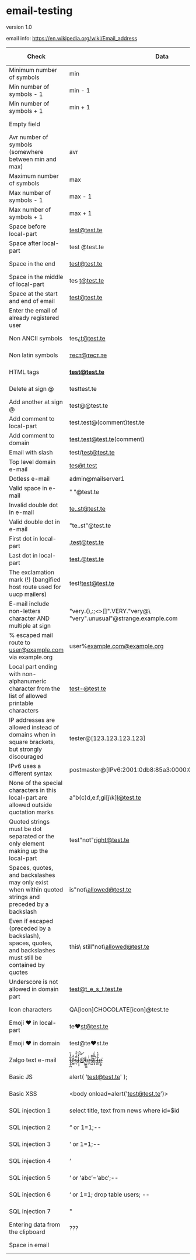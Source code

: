 # email-testing
version 1.0

email info: https://en.wikipedia.org/wiki/Email_address

| Check                                                                                                        | Data                                                                   | Expected result |
|--------------------------------------------------------------------------------------------------------------|------------------------------------------------------------------------|-----------------|
| Minimum number of symbols                                                                                    | min                                                                    | ok              |
| Min number of symbols - 1                                                                                    | min - 1                                                                | error message   |
| Min number of symbols + 1                                                                                    | min + 1                                                                | ok              |
| Empty field                                                                                                  |                                                                        | error message   |
| Avr number of symbols (somewhere between min and max)                                                        | avr                                                                    | ok              |
| Maximum number of symbols                                                                                    | max                                                                    | ok              |
| Max number of symbols - 1                                                                                    | max - 1                                                                | ok              |
| Max number of symbols + 1                                                                                    | max + 1                                                                | error message   |
| Space before local-part                                                                                      |  test@test.te                                                          | error message   |
| Space after local-part                                                                                       | test @test.te                                                          | error message   |
| Space in the end                                                                                             | test@test.te                                                           | error message   |
| Space in the middle of local-part                                                                            | tes t@test.te                                                          | error message   |
| Space at the start and end of email                                                                          |  test@test.te                                                          | error message   |
| Enter the email of already registered user                                                                   |                                                                        | error message   |
| Non ANCII symbols                                                                                            | tes¿t@test.te                                                          | error message   |
| Non latin symbols                                                                                            | тест@тест.те                                                           | error message   |
| HTML tags                                                                                                    | <b>test@test.te</b>                                                    | error message   |
| Delete at sign @                                                                                             | testtest.te                                                            | error message   |
| Add another at sign @                                                                                        | test@@test.te                                                          | error message   |
| Add comment to local-part                                                                                    | test.test@(comment)test.te                                             | ok              |
| Add comment to domain                                                                                        | test.test@test.te(comment)                                             | ok              |
| Email with slash                                                                                             | test/test@test.te                                                      | ok              |
| Top level domain e-mail                                                                                      | tes@t.test                                                             | ok              |
| Dotless e-mail                                                                                               | admin@mailserver1                                                      | ok              |
| Valid space in e-mail                                                                                        | " "@test.te                                                            | ok              |
| Invalid double dot in e-mail                                                                                 | te..st@test.te                                                         | error message   |
| Valid double dot in e-mail                                                                                   | "te..st"@test.te                                                       | ok              |
| First dot in local-part                                                                                      | .test@test.te                                                          | error message   |
| Last dot in local-part                                                                                       | test.@test.te                                                          | error message   |
| The exclamation mark (!) (bangified host route used for uucp mailers)                                        | test!test@test.te                                                      | ok              |
| E-mail include non-letters character AND multiple at sign                                                    | "very.(),:;<>[]\".VERY.\"very@\\ \"very\".unusual"@strange.example.com | ok              |
| % escaped mail route to user@example.com via example.org                                                     | user%example.com@example.org                                           | ok              |
| Local part ending with non-alphanumeric character from the list of allowed printable characters              | test-@test.te                                                          | ok              |
| IP addresses are allowed instead of domains when in square brackets, but strongly discouraged                | tester@[123.123.123.123]                                               | ok              |
| IPv6 uses a different syntax                                                                                 | postmaster@[IPv6:2001:0db8:85a3:0000:0000:8a2e:0370:7334]              | ok              |
| None of the special characters in this local-part are allowed outside quotation marks                        | a"b(c)d,e:f;gi[j\k]l@test.te                                           | error message   |
| Quoted strings must be dot separated or the only element making up the local-part                            | test"not"right@test.te                                                 | error message   |
| Spaces, quotes, and backslashes may only exist when within quoted strings and preceded by a backslash        | is"not\allowed@test.te                                                 | error message   |
| Even if escaped (preceded by a backslash), spaces, quotes, and backslashes must still be contained by quotes | this\ still\"not\\allowed@test.te                                      | error message   |
| Underscore is not allowed in domain part                                                                     | test@t_e_s_t.test.te                                                   | error message   |
| Icon characters                                                                                              | QA[icon]CHOCOLATE[icon]@test.te                                        | error message   |
| Emoji ❤️ in local-part                                                                                       | te❤️st@test.te                                                          | error message   |
| Emoji ❤️ in domain                                                                                           | test@te❤️st.te                                                          | error message   |
| Zalgo text e-mail                                                                                            | t̵̢̯̖̪̅̓̇̌e̵̺͚͊̑͐s̷̨̹̿̔͒͝t̵̖͕͕̍̔͠͝@̷̨̭̣̾t̷͕͖̮̳̍e̵͖̣͑͗s̵̛̼̺̎̎̎t̵̡̝̿͐̈́.̴͓͎́́t̶̞͕͂̒́̒e̷̡͍̮͘                                                           | error message   |
| Basic JS                                                                                                     | alert( 'test@test.te' );                                               | error message   |
| Basic XSS                                                                                                    | <body onload=alert('test@test.te')>                                    | error message   |
| SQL injection 1                                                                                              | select title, text from news where id=$id                              | error message   |
| SQL injection 2                                                                                              | “ or 1=1;--                                                            | error message   |
| SQL injection 3                                                                                              | ' or 1=1;--                                                            | error message   |
| SQL injection 4                                                                                              | ‘                                                                      | error message   |
| SQL injection 5                                                                                              | ‘ or ‘abc‘=‘abc‘;--                                                    | error message   |
| SQL injection 6                                                                                              | ‘ or 1=1; drop table users; --                                         | error message   |
| SQL injection 7                                                                                              | "                                                                      | error message   |
| Entering data from the clipboard                                                                             | ???                                                                    | ???             |
| Space in email                                                                                               |                                                                        | error message   |
